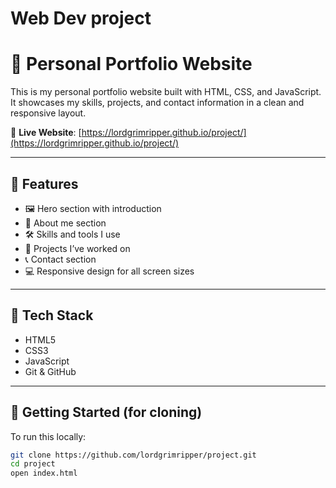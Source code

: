 # Web Dev project
# 💼 Personal Portfolio Website

This is my personal portfolio website built with HTML, CSS, and JavaScript. It showcases my skills, projects, and contact information in a clean and responsive layout.

🔗 **Live Website**: [https://lordgrimripper.github.io/project/](https://lordgrimripper.github.io/project/)

---

## 📁 Features

- 🖼️ Hero section with introduction
- 📄 About me section
- 🛠️ Skills and tools I use
- 🧠 Projects I’ve worked on
- 📞 Contact section
- 💻 Responsive design for all screen sizes

---

## 🔧 Tech Stack

- HTML5
- CSS3
- JavaScript
- Git & GitHub

---

## 🚀 Getting Started (for cloning)

To run this locally:

```bash
git clone https://github.com/lordgrimripper/project.git
cd project
open index.html
